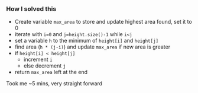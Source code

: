 ### How I solved this
- Create variable `max_area` to store and update highest area found, set it to 0
- iterate with `i=0` and `j=height.size()-1` while `i<j`
- set a variable `h` to the minimum of `height[i]` and `height[j]`
- find area (`h * (j-i)`) and update `max_area` if new area is greater
- if `height[i] < height[j]`
  - increment `i`
  - else decrement `j`
- return `max_area` left at the end

Took me ~5 mins, very straight forward
